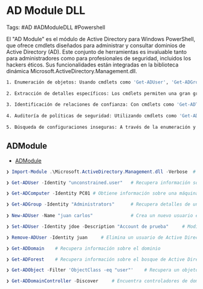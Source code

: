 # AD Module DLL

Tags: #AD #ADModuleDLL #Powershell 

El "AD Module" es el módulo de Active Directory para Windows PowerShell, que ofrece cmdlets diseñados para administrar y consultar dominios de Active Directory (AD). Este conjunto de herramientas es invaluable tanto para administradores como para profesionales de seguridad, incluidos los hackers éticos. Sus funcionalidades están integradas en la biblioteca dinámica Microsoft.ActiveDirectory.Management.dll.

```bash 
1. Enumeración de objetos: Usando cmdlets como 'Get-ADUser', 'Get-ADGroup', y 'Get-ADComputer', un profesional de seguridad puede obtener una lista de usuarios, grupos y computadoras, respectivamente, dentro del dominio de AD. Estas listas son fundamentales para entender la estructura y el alcance del dominio.
    
2. Extracción de detalles específicos: Los cmdlets permiten una gran granularidad en la extracción de detalles. Por ejemplo, se puede usar 'Get-ADUser' para extraer detalles específicos sobre un usuario, como su dirección de correo electrónico, la última vez que inició sesión, si la cuenta está habilitada, etc.
    
3. Identificación de relaciones de confianza: Con cmdlets como 'Get-ADTrust', los profesionales de seguridad pueden identificar las relaciones de confianza entre diferentes dominios.
    
4. Auditoría de políticas de seguridad: Utilizando cmdlets como 'Get-ADDefaultDomainPasswordPolicy', un hacker ético puede obtener información sobre políticas de contraseña y otros ajustes de seguridad para determinar si cumplen con las mejores prácticas.
    
5. Búsqueda de configuraciones inseguras: A través de la enumeración y el análisis de la información recopilada, un profesional de seguridad puede identificar configuraciones que presentan riesgos, como cuentas con contraseñas que nunca caducan o usuarios que tienen privilegios excesivos.
```

## ADModule 

* [ADModule](https://github.com/samratashok/ADModule)

```powershell
❯ Import-Module .\Microsoft.ActiveDirectory.Management.dll -Verbose  # Importamos el modulo
```

```powershell
❯ Get-ADUser -Identity "unconstrained.user"   # Recupera información sobre un usuario específico o sobre todos los usuarios

❯ Get-ADComputer -Identity PC01 # Obtiene información sobre una máquina específica o sobre todas las máquinas en el dominio

❯ Get-ADGroup -Identity "Administrators"      # Recupera detalles de un grupo en Active Directory
   
❯ New-ADUser -Name "juan carlos"              # Crea un nuevo usuario en Active Directory

❯ Set-ADUser -Identity jdoe -Description "Account de prueba"     # Modifica propiedades de un usuario existente

❯ Remove-ADUser -Identity juan     # Elimina un usuario de Active Directory

❯ Get-ADDomain    # Recupera información sobre el dominio

❯ Get-ADForest    # Recupera información sobre el bosque de Active Directory

❯ Get-ADObject -Filter 'ObjectClass -eq "user"'    # Recupera un objeto de Active Directory basado en un conjunto de criterios

❯ Get-ADDomainController -Discover     # Encuentra controladores de dominio en el dominio especificado
```
